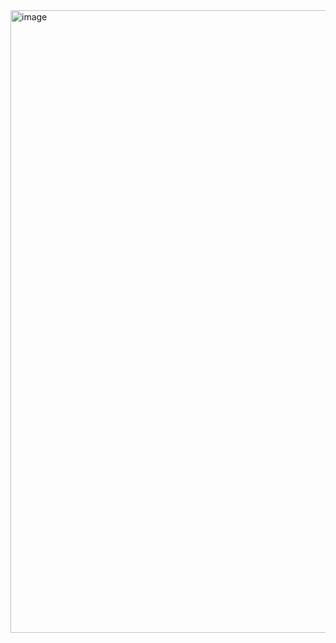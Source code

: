 <img width="996" alt="image" src="https://github.com/user-attachments/assets/ef958640-c03d-498e-82aa-6416add389a3" />
